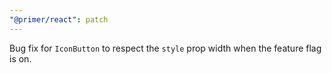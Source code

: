 ```yaml
---
"@primer/react": patch
---
```


Bug fix for `IconButton` to respect the `style` prop width when the feature flag is on.
